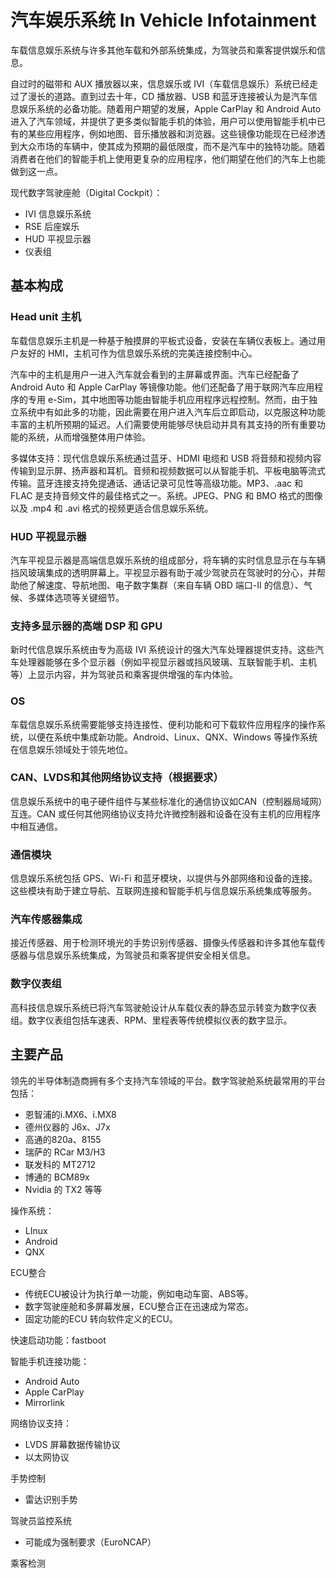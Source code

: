 # 汽车娱乐系统 In Vehicle Infotainment
车载信息娱乐系统与许多其他车载和外部系统集成，为驾驶员和乘客提供娱乐和信息。

自过时的磁带和 AUX 播放器以来，信息娱乐或 IVI（车载信息娱乐）系统已经走过了漫长的道路。直到过去十年，CD 播放器、USB 和蓝牙连接被认为是汽车信息娱乐系统的必备功能。随着用户期望的发展，Apple CarPlay 和 Android Auto 进入了汽车领域，并提供了更多类似智能手机的体验，用户可以使用智能手机中已有的某些应用程序，例如地图、音乐播放器和浏览器。这些镜像功能现在已经渗透到大众市场的车辆中，使其成为预期的最低限度，而不是汽车中的独特功能。随着消费者在他们的智能手机上使用更复杂的应用程序，他们期望在他们的汽车上也能做到这一点。

现代数字驾驶座舱（Digital Cockpit）：
- IVI 信息娱乐系统
- RSE 后座娱乐
- HUD 平视显示器
- 仪表组

## 基本构成

### Head unit 主机
车载信息娱乐主机是一种基于触摸屏的平板式设备，安装在车辆仪表板上。通过用户友好的 HMI，主机可作为信息娱乐系统的完美连接控制中心。

汽车中的主机是用户一进入汽车就会看到的主屏幕或界面。汽车已经配备了 Android Auto 和 Apple CarPlay 等镜像功能。他们还配备了用于联网汽车应用程序的专用 e-Sim，其中地图等功能由智能手机应用程序远程控制。然而，由于独立系统中有如此多的功能，因此需要在用户进入汽车后立即启动，以克服这种功能丰富的主机所预期的延迟。人们需要使用能够尽快启动并具有其支持的所有重要功能的系统，从而增强整体用户体验。

多媒体支持：现代信息娱乐系统通过蓝牙、HDMI 电缆和 USB 将音频和视频内容传输到显示屏、扬声器和耳机。音频和视频数据可以从智能手机、平板电脑等流式传输。蓝牙连接支持免提通话、通话记录可见性等高级功能。MP3、.aac 和 FLAC 是支持音频文件的最佳格式之一。系统。JPEG、PNG 和 BMO 格式的图像以及 .mp4 和 .avi 格式的视频更适合信息娱乐系统。

### HUD 平视显示器
汽车平视显示器是高端信息娱乐系统的组成部分，将车辆的实时信息显示在与车辆挡风玻璃集成的透明屏幕上。平视显示器有助于减少驾驶员在驾驶时的分心，并帮助他了解速度、导航地图、电子数字集群（来自车辆 OBD 端口-II 的信息）、气候、多媒体选项等关键细节。

### 支持多显示器的高端 DSP 和 GPU
新时代信息娱乐系统由专为高级 IVI 系统设计的强大汽车处理器提供支持。这些汽车处理器能够在多个显示器（例如平视显示器或挡风玻璃、互联智能手机、主机等）上显示内容，并为驾驶员和乘客提供增强的车内体验。
### OS
车载信息娱乐系统需要能够支持连接性、便利功能和可下载软件应用程序的操作系统，以便在系统中集成新功能。Android、Linux、QNX、Windows 等操作系统在信息娱乐领域处于领先地位。

### CAN、LVDS和其他网络协议支持（根据要求）
信息娱乐系统中的电子硬件组件与某些标准化的通信协议如CAN（控制器局域网）互连。CAN 或任何其他网络协议支持允许微控制器和设备在没有主机的应用程序中相互通信。
### 通信模块

信息娱乐系统包括 GPS、Wi-Fi 和蓝牙模块，以提供与外部网络和设备的连接。这些模块有助于建立导航、互联网连接和智能手机与信息娱乐系统集成等服务。
### 汽车传感器集成
接近传感器、用于检测环境光的手势识别传感器、摄像头传感器和许多其他车载传感器与信息娱乐系统集成，为驾驶员和乘客提供安全相关信息。

### 数字仪表组
高科技信息娱乐系统已将汽车驾驶舱设计从车载仪表的静态显示转变为数字仪表组。数字仪表组包括车速表、RPM、里程表等传统模拟仪表的数字显示。
## 主要产品

领先的半导体制造商拥有多个支持汽车领域的平台。数字驾驶舱系统最常用的平台包括：

- 恩智浦的i.MX6、i.MX8
- 德州仪器的 J6x、J7x
- 高通的820a、8155
- 瑞萨的 RCar M3/H3
- 联发科的 MT2712
- 博通的 BCM89x
- Nvidia 的 TX2 等等

操作系统：
- LInux
- Android
- QNX

ECU整合
- 传统ECU被设计为执行单一功能，例如电动车窗、ABS等。
- 数字驾驶座舱和多屏幕发展，ECU整合正在迅速成为常态。
- 固定功能的ECU 转向软件定义的ECU。

快速启动功能：fastboot

智能手机连接功能：
- Android Auto
- Apple CarPlay
- Mirrorlink


网络协议支持：
- LVDS 屏幕数据传输协议
- 以太网协议

手势控制
- 雷达识别手势

驾驶员监控系统
- 可能成为强制要求（EuroNCAP）

乘客检测